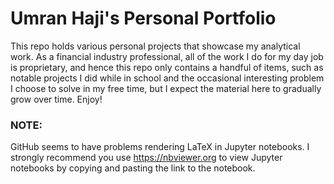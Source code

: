 # Umran Haji's Personal Portfolio
This repo holds various personal projects that showcase my analytical work. As a financial industry professional, all of the work I do for my day job is proprietary, and hence this repo only contains a handful of items, such as notable projects I did while in school and the occasional interesting problem I choose to solve in my free time, but I expect the material here to gradually grow over time. Enjoy!

### NOTE: 
GitHub seems to have problems rendering LaTeX in Jupyter notebooks. I strongly recommend you use https://nbviewer.org to view Jupyter notebooks by copying and pasting the link to the notebook.
